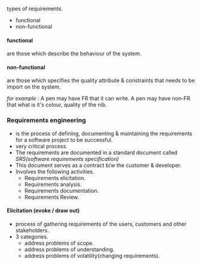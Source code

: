 types of requirements. 
- functional 
- non-functional 

#### functional
are those which describe the behaviour of the system. 

#### non-functional 
are those which specifies the quality attribute & constraints that needs to be import on the system. 


*for example :* A pen may have FR that it can write. 
A pen may have non-FR that what is it's colour, quality of the nib. 


### Requirements engineering 
- is the process of defining, documenting & maintaining the requirements for a software project to be successful. 
- very critical process. 
- The requirements are documented in a standard document called *SRS(software requirements specification)* 
- This document serves as a contract b/w the customer & developer. 
- Involves the following activities. 
	- Requirements elicitation. 
	- Requirements analysis. 
	- Requirements documentation. 
	- Requirements Review.

#### Elicitation (evoke / draw out)
- process of gathering requirements of the users, customers and other stakeholders. 
- 3 categories. 
	- address problems of scope. 
	- address problems of understanding. 
	- address problems of volatility(changing requirements). 

